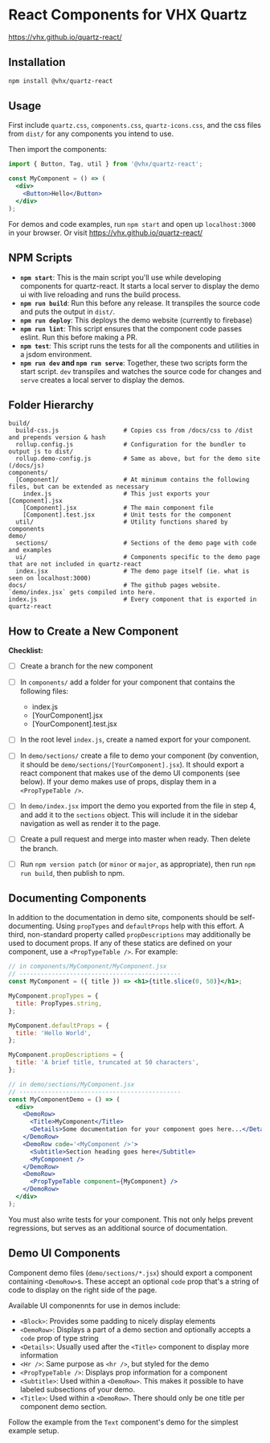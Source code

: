 # React Components for VHX Quartz

https://vhx.github.io/quartz-react/


## Installation

```bash
npm install @vhx/quartz-react
```


## Usage

First include `quartz.css`, `components.css`, `quartz-icons.css`, and the css files from `dist/` for any components you intend to use.

Then import the components:
```jsx
import { Button, Tag, util } from '@vhx/quartz-react';

const MyComponent = () => (
  <div>
    <Button>Hello</Button>
  </div>
);
```

For demos and code examples, run `npm start` and open up `localhost:3000` in your browser. Or visit https://vhx.github.io/quartz-react/


## NPM Scripts

- **`npm start`**: This is the main script you'll use while developing components for quartz-react. It starts a local server to display the demo ui with live reloading and runs the build process.
- **`npm run build`**: Run this before any release. It transpiles the source code and puts the output in `dist/`.
- **`npm run deploy`**: This deploys the demo website (currently to firebase)
- **`npm run lint`**: This script ensures that the component code passes eslint. Run this before making a PR.
- **`npm test`**: This script runs the tests for all the components and utilities in a jsdom environment.
- **`npm run dev` and `npm run serve`**: Together, these two scripts form the start script. `dev` transpiles and watches the source code for changes and `serve` creates a local server to display the demos.


## Folder Hierarchy
```
build/
  build-css.js                  # Copies css from /docs/css to /dist and prepends version & hash
  rollup.config.js              # Configuration for the bundler to output js to dist/
  rollup.demo-config.js         # Same as above, but for the demo site (/docs/js)
components/
  [Component]/                  # At minimum contains the following files, but can be extended as necessary
    index.js                    # This just exports your [Component].jsx
    [Component].jsx             # The main component file
    [Component].test.jsx        # Unit tests for the component
  util/                         # Utility functions shared by components
demo/
  sections/                     # Sections of the demo page with code and examples
  ui/                           # Components specific to the demo page that are not included in quartz-react
  index.jsx                     # The demo page itself (ie. what is seen on localhost:3000)
docs/                           # The github pages website. `demo/index.jsx` gets compiled into here.
index.js                        # Every component that is exported in quartz-react
```


## How to Create a New Component

**Checklist:**
- [ ] Create a branch for the new component
- [ ] In `components/` add a folder for your component that contains the following files:
    - index.js
    - [YourComponent].jsx
    - [YourComponent].test.jsx
- [ ] In the root level `index.js`, create a named export for your component.
- [ ] In `demo/sections/` create a file to demo your component (by convention, it should be `demo/sections/[YourComponent].jsx`). It should export a react component that makes use of the demo UI components (see below). If your demo makes use of props, display them in a `<PropTypeTable />`.
- [ ] In `demo/index.jsx` import the demo you exported from the file in step 4, and add it to the `sections` object. This will include it in the sidebar navigation as well as render it to the page.
- [ ] Create a pull request and merge into master when ready. Then delete the branch.
- [ ] Run `npm version patch` (or `minor` or `major`, as appropriate), then run `npm run build`, then publish to npm.


## Documenting Components

In addition to the documentation in demo site, components should be self-documenting. Using `propTypes` and `defaultProps` help with this effort. A third, non-standard property called `propDescriptions` may additionally be used to document props.
If any of these statics are defined on your component, use a `<PropTypeTable />`. For example:

```jsx
// in components/MyComponent/MyComponent.jsx
// ---------------------------------------------
const MyComponent = ({ title }) => <h1>{title.slice(0, 50)}</h1>;

MyComponent.propTypes = {
  title: PropTypes.string,
};

MyComponent.defaultProps = {
  title: 'Hello World',
};

MyComponent.propDescriptions = {
  title: 'A brief title, truncated at 50 characters',
};

// in demo/sections/MyComponent.jsx
// ---------------------------------------------
const MyComponentDemo = () => (
  <div>
    <DemoRow>
      <Title>MyComponent</Title>
      <Details>Some documentation for your component goes here...</Details>
    </DemoRow>
    <DemoRow code='<MyComponent />'>
      <Subtitle>Section heading goes here</Subtitle>
      <MyComponent />
    </DemoRow>
    <DemoRow>
      <PropTypeTable component={MyComponent} />
    </DemoRow>
  </div>
);
```

You must also write tests for your component. This not only helps prevent regressions, but serves as an additional source of documentation.

## Demo UI Components

Component demo files (`demo/sections/*.jsx`) should export a component containing `<DemoRow>`s. These accept an optional `code` prop that's a string of code to display on the right side of the page.

Available UI componennts for use in demos include:
- `<Block>`: Provides some padding to nicely display elements
- `<DemoRow>`: Displays a part of a demo section and optionally accepts a `code` prop of type string
- `<Details>`: Usually used after the `<Title>` component to display more information
- `<Hr />`: Same purpose as `<hr />`, but styled for the demo
- `<PropTypeTable />`: Displays prop information for a component
- `<Subtitle>`: Used within a `<DemoRow>`. This makes it possible to have labeled subsections of your demo.
- `<Title>`: Used within a `<DemoRow>`. There should only be one title per component demo section.

Follow the example from the `Text` component's demo for the simplest example setup.
